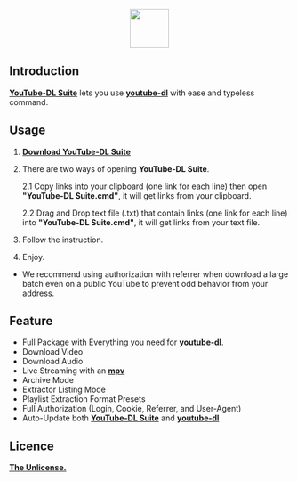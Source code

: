 <p align="center">
  <img height="70" src="https://minormole.github.io/YouTube-DL-Suite/img/logo.png">
</p>

## Introduction

[**YouTube-DL Suite**](https://github.com/MinorMole/YouTube-DL-Suite/releases/latest) lets you use [**youtube-dl**](https://youtube-dl.org) with ease and typeless command.

## Usage

1. [**Download YouTube-DL Suite**](https://github.com/MinorMole/YouTube-DL-Suite/releases/latest)

2. There are two ways of opening **YouTube-DL Suite**.
  
    2.1 Copy links into your clipboard (one link for each line) then open **"YouTube-DL Suite.cmd"**, it will get links from your clipboard.
    
    2.2 Drag and Drop text file (.txt) that contain links (one link for each line) into **"YouTube-DL Suite.cmd"**, it will get links from your text file.

3. Follow the instruction.

4. Enjoy.

- We recommend using authorization with referrer when download a large batch even on a public YouTube to prevent odd behavior from your address.

## Feature

- Full Package with Everything you need for [**youtube-dl**](https://youtube-dl.org).
- Download Video
- Download Audio
- Live Streaming with an [**mpv**](https://mpv.io)
- Archive Mode
- Extractor Listing Mode
- Playlist Extraction Format Presets
- Full Authorization (Login, Cookie, Referrer, and User-Agent)
- Auto-Update both [**YouTube-DL Suite**](https://github.com/MinorMole/YouTube-DL-Suite/releases/latest) and [**youtube-dl**](https://youtube-dl.org)

## Licence

[**The Unlicense.**](https://github.com/MinorMole/YouTube-DL-Suite/blob/master/LICENSE)
